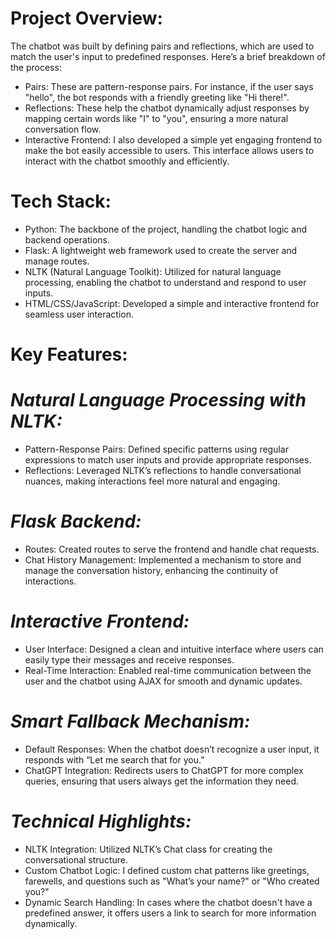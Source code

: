 # **Project Overview:**
The chatbot was built by defining pairs and reflections, which are used to match the user's input to predefined responses. Here’s a brief breakdown of the process:

* Pairs: These are pattern-response pairs. For instance, if the user says "hello", the bot responds with a friendly greeting like "Hi there!".
* Reflections: These help the chatbot dynamically adjust responses by mapping certain words like "I" to "you", ensuring a more natural conversation flow.
* Interactive Frontend: I also developed a simple yet engaging frontend to make the bot easily accessible to users. This interface allows users to interact with the chatbot smoothly and efficiently.

# **Tech Stack:**
* Python: The backbone of the project, handling the chatbot logic and backend operations.
* Flask: A lightweight web framework used to create the server and manage routes.
* NLTK (Natural Language Toolkit): Utilized for natural language processing, enabling the chatbot to understand and respond to user inputs.
* HTML/CSS/JavaScript: Developed a simple and interactive frontend for seamless user interaction.

# **Key Features:**
# *Natural Language Processing with NLTK:*
* Pattern-Response Pairs: Defined specific patterns using regular expressions to match user inputs and provide appropriate responses.
* Reflections: Leveraged NLTK’s reflections to handle conversational nuances, making interactions feel more natural and engaging.
	
# *Flask Backend:*
* Routes: Created routes to serve the frontend and handle chat requests.
* Chat History Management: Implemented a mechanism to store and manage the conversation history, enhancing the continuity of interactions.
	
# *Interactive Frontend:*
* User Interface: Designed a clean and intuitive interface where users can easily type their messages and receive responses.
* Real-Time Interaction: Enabled real-time communication between the user and the chatbot using AJAX for smooth and dynamic updates.

# *Smart Fallback Mechanism:*
* Default Responses: When the chatbot doesn’t recognize a user input, it responds with “Let me search that for you.”
* ChatGPT Integration: Redirects users to ChatGPT for more complex queries, ensuring that users always get the information they need.

# *Technical Highlights:*
* NLTK Integration: Utilized NLTK’s Chat class for creating the conversational structure.
* Custom Chatbot Logic: I defined custom chat patterns like greetings, farewells, and questions such as "What’s your name?" or "Who created you?"
* Dynamic Search Handling: In cases where the chatbot doesn't have a predefined answer, it offers users a link to search for more information dynamically.
